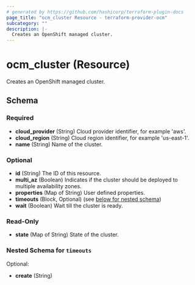 ```yaml
---
# generated by https://github.com/hashicorp/terraform-plugin-docs
page_title: "ocm_cluster Resource - terraform-provider-ocm"
subcategory: ""
description: |-
  Creates an OpenShift managed cluster.
---
```


# ocm_cluster (Resource)

Creates an OpenShift managed cluster.



<!-- schema generated by tfplugindocs -->
## Schema

### Required

- **cloud_provider** (String) Cloud provider identifier, for example 'aws'.
- **cloud_region** (String) Cloud region identifier, for example 'us-east-1'.
- **name** (String) Name of the cluster.

### Optional

- **id** (String) The ID of this resource.
- **multi_az** (Boolean) Indicates if the cluster should be deployed to multiple availability zones.
- **properties** (Map of String) User defined properties.
- **timeouts** (Block, Optional) (see [below for nested schema](#nestedblock--timeouts))
- **wait** (Boolean) Wait till the cluster is ready.

### Read-Only

- **state** (Map of String) State of the cluster.

<a id="nestedblock--timeouts"></a>
### Nested Schema for `timeouts`

Optional:

- **create** (String)


